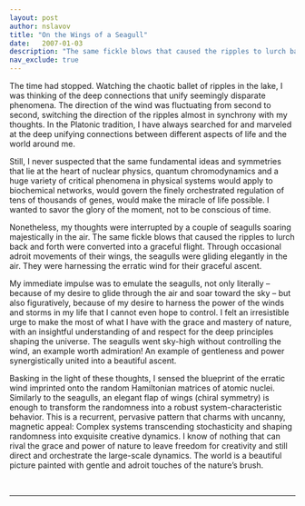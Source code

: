 ```yaml
---
layout: post
author: nslavov
title: "On the Wings of a Seagull"
date:   2007-01-03
description: "The same fickle blows that caused the ripples to lurch back and forth were converted into a graceful flight."
nav_exclude: true
---
```





<p class="intro"><span class="dropcap">T</span>he time had stopped. Watching the chaotic ballet of ripples in the lake, I was thinking of the deep connections that unify seemingly disparate phenomena. The direction of the wind was fluctuating from second to second, switching the direction of the ripples almost in synchrony with my thoughts. In the Platonic tradition, I have always searched for and marveled at the deep unifying connections between different aspects of life and the world around me.</p>


Still, I never suspected that the same fundamental ideas and symmetries that lie at the heart of nuclear physics, quantum chromodynamics and a huge variety of critical phenomena in physical systems would apply to biochemical networks, would govern the finely orchestrated regulation of tens of thousands of genes, would make the miracle of life possible. I wanted to savor the glory of the moment, not to be conscious of time.

Nonetheless, my thoughts were interrupted by a couple of seagulls soaring majestically in the air. The same fickle blows that caused the ripples to lurch back and forth were converted into a graceful flight. Through occasional adroit movements of their wings, the seagulls were gliding elegantly in the air. They were harnessing the erratic wind for their graceful ascent.

My immediate impulse was to emulate the seagulls, not only literally – because of my desire to glide through the air and soar toward the sky – but also figuratively, because of my desire to harness the power of the winds and storms in my life that I cannot even hope to control. I felt an irresistible urge to make the most of what I have with the grace and mastery of nature, with an insightful understanding of and respect for the deep principles shaping the universe. The seagulls went sky-high without controlling the wind, an example worth admiration! An example of gentleness and power synergistically united into a beautiful ascent.

Basking in the light of these thoughts, I sensed the blueprint of the erratic wind imprinted onto the random Hamiltonian matrices of atomic nuclei. Similarly to the seagulls, an elegant flap of wings (chiral symmetry) is enough to transform the randomness into a robust system-characteristic behavior. This is a recurrent, pervasive pattern that charms with uncanny, magnetic appeal: Complex systems transcending stochasticity and shaping randomness into exquisite creative dynamics. I know of nothing that can rival the grace and power of nature to leave freedom for creativity and still direct and orchestrate the large-scale dynamics. The world is a beautiful picture painted with gentle and adroit touches of the nature’s brush.

<br>

------
